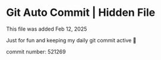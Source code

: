 # Git Auto Commit | Hidden File

This file was added Feb 12, 2025

Just for fun and keeping my daily git commit active 🤪

commit number: 521269
